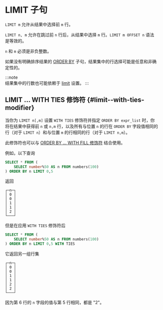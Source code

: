 
# LIMIT 子句

`LIMIT m` 允许从结果中选择前 `m` 行。

`LIMIT n, m` 允许在跳过前 `n` 行后，从结果中选择 `m` 行。`LIMIT m OFFSET n` 语法是等效的。

`n` 和 `m` 必须是非负整数。

如果没有明确排序结果的 [ORDER BY](../../../sql-reference/statements/select/order-by.md) 子句，结果集中的行选择可能是任意和非确定性的。

:::note    
结果集中的行数也可能依赖于 [limit](../../../operations/settings/settings.md#limit) 设置。
:::

## LIMIT ... WITH TIES 修饰符 {#limit--with-ties-modifier}

当你为 `LIMIT n[,m]` 设置 `WITH TIES` 修饰符并指定 `ORDER BY expr_list` 时，你将在结果中获得前 `n` 或 `n,m` 行，以及所有与位置 `n` 的行在 `ORDER BY` 字段值相同的行（对于 `LIMIT n`）和与位置 `m` 的行相同的行（对于 `LIMIT n,m`）。

此修饰符也可以与 [ORDER BY ... WITH FILL 修饰符](/sql-reference/statements/select/order-by#order-by-expr-with-fill-modifier) 结合使用。

例如，以下查询

```sql
SELECT * FROM (
    SELECT number%50 AS n FROM numbers(100)
) ORDER BY n LIMIT 0,5
```

返回

```text
┌─n─┐
│ 0 │
│ 0 │
│ 1 │
│ 1 │
│ 2 │
└───┘
```

但是在应用 `WITH TIES` 修饰符后

```sql
SELECT * FROM (
    SELECT number%50 AS n FROM numbers(100)
) ORDER BY n LIMIT 0,5 WITH TIES
```

它返回另一组行集

```text
┌─n─┐
│ 0 │
│ 0 │
│ 1 │
│ 1 │
│ 2 │
│ 2 │
└───┘
```

因为第 6 行的 `n` 字段的值与第 5 行相同，都是 "2"。
